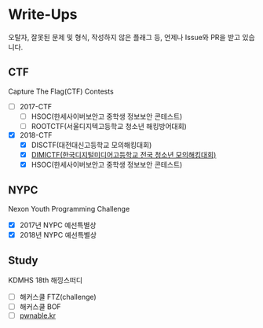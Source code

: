 # Write-Ups
오탈자, 잘못된 문제 및 형식, 작성하지 않은 플래그 등, 언제나 Issue와 PR을 받고 있습니다.

## CTF
Capture The Flag(CTF) Contests

- [ ] 2017-CTF
    - [ ] HSOC(한세사이버보안고 중학생 정보보안 콘테스트)
    - [ ] ROOTCTF(서울디지텍고등학교 청소년 해킹방어대회)
- [x] 2018-CTF
    - [x] DISCTF(대전대신고등학교 모의해킹대회)
    - [x] [DIMICTF(한국디지털미디어고등학교 전국 청소년 모의해킹대회)](./CTF-2018/DIMICTF-finals#readme)
    - [x] HSOC(한세사이버보안고 중학생 정보보안 콘테스트)

## NYPC
Nexon Youth Programming Challenge

- [x] 2017년 NYPC 예선특별상
- [x] 2018년 NYPC 예선특별상

## Study
KDMHS 18th 해낑스떠디

- [ ] 해커스쿨 FTZ(challenge)
- [ ] 해커스쿨 BOF
- [ ] [pwnable.kr](http://pwnable.kr/)
